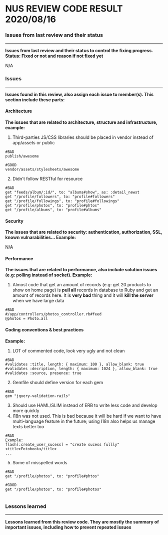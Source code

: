 # NUS REVIEW CODE RESULT 2020/08/16

### Issues from last review and their status
---------
**Issues from last review and their status to control the fixing progress. Status: Fixed or not and reason if not fixed yet**

N/A

### Issues
---------

**Issues found in this review, also assign each issue to member(s). This section include these parts:**

#### Architecture

**The issues that are related to architecture, structure and infrastructure, example:**

1. Third-parties JS/CSS libraries should be placed in vendor instead of app/assets or public
```
#BAD
publish/awesome

#GOOD
vendor/assets/stylesheets/awesome
```
2. Didn't follow RESTful for resource
```
#BAD
get "feeds/album/:id/", to: "albums#show", as: :detail_newst
get "/profile/followers", to: "profile#followers"
get "/profile/followings", to: "profile#followings"
get "/profile/photos", to: "profile#phtos"
get "/profile/albums", to: "profile#albums"

```

#### Security

**The issues that are related to security: authentication, authorization, SSL, known vulnarabilities... Example:**

N/A

#### Performance

**The issues that are related to performance, also include solution issues (e.g: polling instead of socket). Example:**

1. Almost code that get an amount of records (e.g: get 20 products to show on home page) is **pull all** records in database to Ruby and get an amount of records here. It is **very bad** thing and it will **kill the server** when we have large data
```
#BAD
#/app/controllers/photos_controller.rb#feed
@photos = Photo.all

```
#### Coding conventions & best practices

**Example:**

1. LOT of commented code, look very ugly and not clean
```
#BAD
#validates :title, length: { maximum: 100 }, allow_blank: true
#validates :decription, length: { maximum: 1024 }, allow_blank: true
#validates :source, presence: true

```
2. Gemfile should define version for each gem
```
#BAD
gem "jquery-validation-rails"
```
3. Should use HAML/SLIM instead of ERB to write less code and develop more quickly
4. I18n was not used. This is bad because it will be hard if we want to have multi-language feature in the future; using I18n also helps us manage texts better too
```
#BAD
Example:
flash[:create_user_sucess] = "create sucess fullly"
<title>Fotobook</title>
...
```

5. Some of misspelled words
```
#BAD
get "/profile/photos", to: "profile#phtos"

#GOOD
get "/profile/photos", to: "profile#photos"


```
### Lessons learned
-------

**Lessons learned from this review code. They are mostly the summary of important issues, including how to prevent repeated issues**
